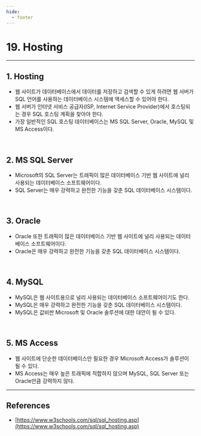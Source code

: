 ```yaml
---
hide:
  - footer
---
```


# 19. Hosting

---

## 1. Hosting

- 웹 사이트가 데이터베이스에서 데이터를 저장하고 검색할 수 있게 하려면 웹 서버가 SQL 언어를 사용하는 데이터베이스 시스템에 액세스할 수 있어야 한다.
- 웹 서버가 인터넷 서비스 공급자(ISP, Internet Service Provider)에서 호스팅되는 경우 SQL 호스팅 계획을 찾아야 한다.
- 가장 일반적인 SQL 호스팅 데이터베이스는 MS SQL Server, Oracle, MySQL 및 MS Access이다.

<br/>

## 2. MS SQL Server

- Microsoft의 SQL Server는 트래픽이 많은 데이터베이스 기반 웹 사이트에 널리 사용되는 데이터베이스 소프트웨어이다.
- SQL Server는 매우 강력하고 완전한 기능을 갖춘 SQL 데이터베이스 시스템이다.

<br/>

## 3. Oracle

- Oracle 또한 트래픽이 많은 데이터베이스 기반 웹 사이트에 널리 사용되는 데이터베이스 소프트웨어이다.
- Oracle은 매우 강력하고 완전한 기능을 갖춘 SQL 데이터베이스 시스템이다.

<br/>

## 4. MySQL

- MySQL은 웹 사이트용으로 널리 사용되는 데이터베이스 소프트웨어이기도 한다.
- MySQL은 매우 강력하고 완전한 기능을 갖춘 SQL 데이터베이스 시스템이다.
- MySQL은 값비싼 Microsoft 및 Oracle 솔루션에 대한 대안이 될 수 있다.

<br/>

## 5. MS Access

- 웹 사이트에 단순한 데이터베이스만 필요한 경우 Microsoft Access가 솔루션이 될 수 있다.
- MS Access는 매우 높은 트래픽에 적합하지 않으며 MySQL, SQL Server 또는 Oracle만큼 강력하지 않다.

---

## References

- [https://www.w3schools.com/sql/sql_hosting.asp](https://www.w3schools.com/sql/sql_hosting.asp)
